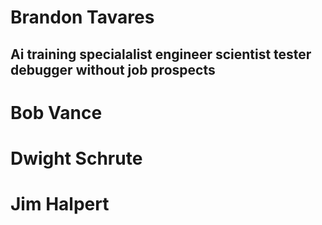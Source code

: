 # Brandon Tavares
## Ai training specialalist engineer scientist tester debugger without job prospects

# Bob Vance

# Dwight Schrute

# Jim Halpert

